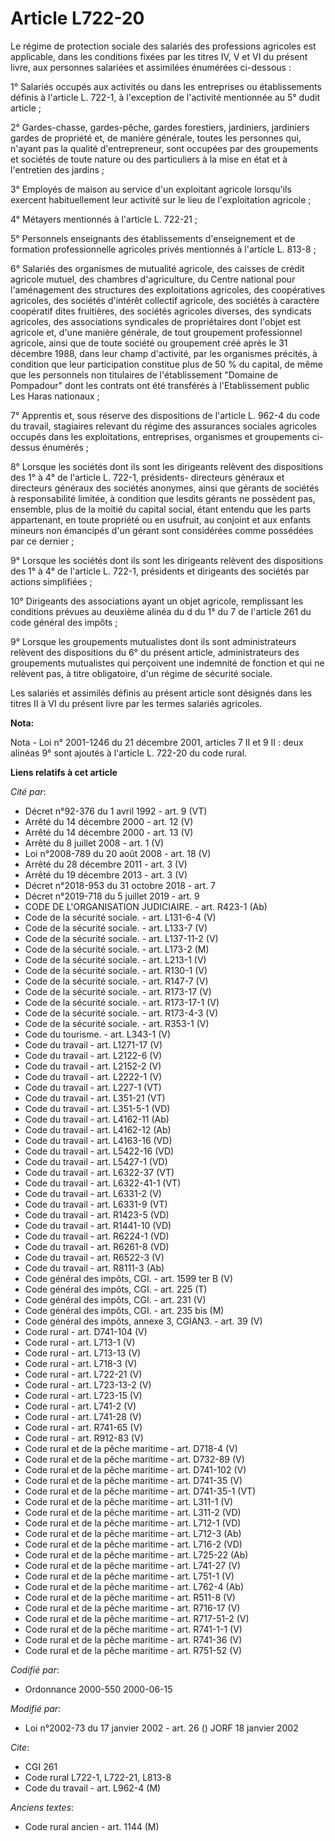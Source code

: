 # Article L722-20

Le régime de protection sociale des salariés des professions agricoles est applicable, dans les conditions fixées par les
titres IV, V et VI du présent livre, aux personnes salariées et assimilées énumérées ci-dessous :

1° Salariés occupés aux activités ou dans les entreprises ou établissements définis à l'article L. 722-1, à l'exception de
l'activité mentionnée au 5° dudit article ;

2° Gardes-chasse, gardes-pêche, gardes forestiers, jardiniers, jardiniers gardes de propriété et, de manière générale, toutes
les personnes qui, n'ayant pas la qualité d'entrepreneur, sont occupées par des groupements et sociétés de toute nature ou
des particuliers à la mise en état et à l'entretien des jardins ;

3° Employés de maison au service d'un exploitant agricole lorsqu'ils exercent habituellement leur activité sur le lieu de
l'exploitation agricole ;

4° Métayers mentionnés à l'article L. 722-21 ;

5° Personnels enseignants des établissements d'enseignement et de formation professionnelle agricoles privés mentionnés à
l'article L. 813-8 ;

6° Salariés des organismes de mutualité agricole, des caisses de crédit agricole mutuel, des chambres d'agriculture, du
Centre national pour l'aménagement des structures des exploitations agricoles, des coopératives agricoles, des sociétés
d'intérêt collectif agricole, des sociétés à caractère coopératif dites fruitières, des sociétés agricoles diverses, des
syndicats agricoles, des associations syndicales de propriétaires dont l'objet est agricole et, d'une manière générale, de
tout groupement professionnel agricole, ainsi que de toute société ou groupement créé après le 31 décembre 1988, dans leur
champ d'activité, par les organismes précités, à condition que leur participation constitue plus de 50 % du capital, de même
que les personnels non titulaires de l'établissement "Domaine de Pompadour" dont les contrats ont été transférés à
l'Etablissement public Les Haras nationaux ;

7° Apprentis et, sous réserve des dispositions de l'article L. 962-4 du code du travail, stagiaires relevant du régime des
assurances sociales agricoles occupés dans les exploitations, entreprises, organismes et groupements ci-dessus énumérés ;

8° Lorsque les sociétés dont ils sont les dirigeants relèvent des dispositions des 1° à 4° de l'article L. 722-1, présidents-
directeurs généraux et directeurs généraux des sociétés anonymes, ainsi que gérants de sociétés à responsabilité limitée, à
condition que lesdits gérants ne possèdent pas, ensemble, plus de la moitié du capital social, étant entendu que les parts
appartenant, en toute propriété ou en usufruit, au conjoint et aux enfants mineurs non émancipés d'un gérant sont considérées
comme possédées par ce dernier ;

9° Lorsque les sociétés dont ils sont les dirigeants relèvent des dispositions des 1° à 4° de l'article L. 722-1, présidents
et dirigeants des sociétés par actions simplifiées ;

10° Dirigeants des associations ayant un objet agricole, remplissant les conditions prévues au deuxième alinéa du d du 1° du
7 de l'article 261 du code général des impôts ;

9° Lorsque les groupements mutualistes dont ils sont administrateurs relèvent des dispositions du 6° du présent article,
administrateurs des groupements mutualistes qui perçoivent une indemnité de fonction et qui ne relèvent pas, à titre
obligatoire, d'un régime de sécurité sociale.

Les salariés et assimilés définis au présent article sont désignés dans les titres II à VI du présent livre par les termes
salariés agricoles.

**Nota:**

Nota - Loi n° 2001-1246 du 21 décembre 2001, articles 7 II et 9 II : deux alinéas 9° sont ajoutés à l'article L. 722-20 du
code rural.

**Liens relatifs à cet article**

_Cité par_:

  - Décret n°92-376 du 1 avril 1992 - art. 9 (VT)
  - Arrêté du 14 décembre 2000 - art. 12 (V)
  - Arrêté du 14 décembre 2000 - art. 13 (V)
  - Arrêté du 8 juillet 2008 - art. 1 (V)
  - Loi n°2008-789 du 20 août 2008 - art. 18 (V)
  - Arrêté du 28 décembre 2011 - art. 3 (V)
  - Arrêté du 19 décembre 2013 - art. 3 (V)
  - Décret n°2018-953 du 31 octobre 2018 - art. 7
  - Décret n°2019-718 du 5 juillet 2019 - art. 9
  - CODE DE L'ORGANISATION JUDICIAIRE. - art. R423-1 (Ab)
  - Code de la sécurité sociale. - art. L131-6-4 (V)
  - Code de la sécurité sociale. - art. L133-7 (V)
  - Code de la sécurité sociale. - art. L137-11-2 (V)
  - Code de la sécurité sociale. - art. L173-2 (M)
  - Code de la sécurité sociale. - art. L213-1 (V)
  - Code de la sécurité sociale. - art. R130-1 (V)
  - Code de la sécurité sociale. - art. R147-7 (V)
  - Code de la sécurité sociale. - art. R173-17 (V)
  - Code de la sécurité sociale. - art. R173-17-1 (V)
  - Code de la sécurité sociale. - art. R173-4-3 (V)
  - Code de la sécurité sociale. - art. R353-1 (V)
  - Code du tourisme. - art. L343-1 (V)
  - Code du travail - art. L1271-17 (V)
  - Code du travail - art. L2122-6 (V)
  - Code du travail - art. L2152-2 (V)
  - Code du travail - art. L2222-1 (V)
  - Code du travail - art. L227-1 (VT)
  - Code du travail - art. L351-21 (VT)
  - Code du travail - art. L351-5-1 (VD)
  - Code du travail - art. L4162-11 (Ab)
  - Code du travail - art. L4162-12 (Ab)
  - Code du travail - art. L4163-16 (VD)
  - Code du travail - art. L5422-16 (VD)
  - Code du travail - art. L5427-1 (VD)
  - Code du travail - art. L6322-37 (VT)
  - Code du travail - art. L6322-41-1 (VT)
  - Code du travail - art. L6331-2 (V)
  - Code du travail - art. L6331-9 (VT)
  - Code du travail - art. R1423-5 (VD)
  - Code du travail - art. R1441-10 (VD)
  - Code du travail - art. R6224-1 (VD)
  - Code du travail - art. R6261-8 (VD)
  - Code du travail - art. R6522-3 (V)
  - Code du travail - art. R8111-3 (Ab)
  - Code général des impôts, CGI. - art. 1599 ter B (V)
  - Code général des impôts, CGI. - art. 225 (T)
  - Code général des impôts, CGI. - art. 231 (V)
  - Code général des impôts, CGI. - art. 235 bis (M)
  - Code général des impôts, annexe 3, CGIAN3. - art. 39 (V)
  - Code rural - art. D741-104 (V)
  - Code rural - art. L713-1 (V)
  - Code rural - art. L713-13 (V)
  - Code rural - art. L718-3 (V)
  - Code rural - art. L722-21 (V)
  - Code rural - art. L723-13-2 (V)
  - Code rural - art. L723-15 (V)
  - Code rural - art. L741-2 (V)
  - Code rural - art. L741-28 (V)
  - Code rural - art. R741-65 (V)
  - Code rural - art. R912-83 (V)
  - Code rural et de la pêche maritime - art. D718-4 (V)
  - Code rural et de la pêche maritime - art. D732-89 (V)
  - Code rural et de la pêche maritime - art. D741-102 (V)
  - Code rural et de la pêche maritime - art. D741-35 (V)
  - Code rural et de la pêche maritime - art. D741-35-1 (VT)
  - Code rural et de la pêche maritime - art. L311-1 (V)
  - Code rural et de la pêche maritime - art. L311-2 (VD)
  - Code rural et de la pêche maritime - art. L712-1 (VD)
  - Code rural et de la pêche maritime - art. L712-3 (Ab)
  - Code rural et de la pêche maritime - art. L716-2 (VD)
  - Code rural et de la pêche maritime - art. L725-22 (Ab)
  - Code rural et de la pêche maritime - art. L741-27 (V)
  - Code rural et de la pêche maritime - art. L751-1 (V)
  - Code rural et de la pêche maritime - art. L762-4 (Ab)
  - Code rural et de la pêche maritime - art. R511-8 (V)
  - Code rural et de la pêche maritime - art. R716-17 (V)
  - Code rural et de la pêche maritime - art. R717-51-2 (V)
  - Code rural et de la pêche maritime - art. R741-1-1 (V)
  - Code rural et de la pêche maritime - art. R741-36 (V)
  - Code rural et de la pêche maritime - art. R751-52 (V)

_Codifié par_:

  - Ordonnance 2000-550 2000-06-15

_Modifié par_:

  - Loi n°2002-73 du 17 janvier 2002 - art. 26 () JORF 18 janvier 2002

_Cite_:

  - CGI 261
  - Code rural L722-1, L722-21, L813-8
  - Code du travail - art. L962-4 (M)

_Anciens textes_:

  - Code rural ancien - art. 1144 (M)
